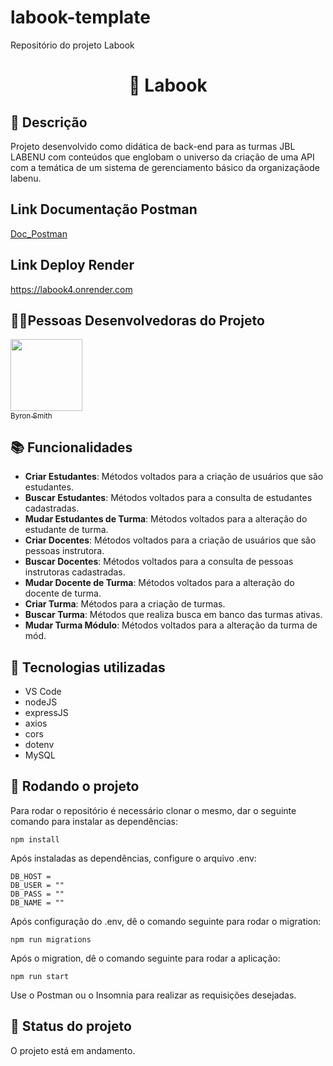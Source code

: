 # labook-template
Repositório do projeto Labook

## <h1 align="center">📇 Labook </h1>

## :memo: Descrição
Projeto desenvolvido como didática de back-end para as turmas JBL LABENU com conteúdos que englobam o universo da criação de uma API com a temática de um sistema de gerenciamento básico da organizaçãode labenu.

## Link Documentação Postman
[Doc_Postman](https://documenter.getpostman.com/view/22363157/2s8Z75S9p9)

## Link Deploy Render
https://labook4.onrender.com

##  👩🏾Pessoas Desenvolvedoras do Projeto

 [<img src="https://avatars.githubusercontent.com/u/74737156?v=4" width=115><br><sub>Byron Smith</sub>](https://github.com/byron-smith-nobrega)

## :books: Funcionalidades
* <b>Criar Estudantes</b>: Métodos voltados para a criação de usuários que são estudantes.
* <b>Buscar Estudantes</b>: Métodos voltados para a consulta de estudantes cadastradas.
* <b>Mudar Estudantes de Turma</b>: Métodos voltados para a alteração do estudante de turma.
* <b>Criar Docentes</b>: Métodos voltados para a criação de usuários que são pessoas instrutora.
* <b>Buscar Docentes</b>: Métodos voltados para a consulta de pessoas instrutoras cadastradas.
* <b>Mudar Docente de Turma</b>: Métodos voltados para a alteração do docente de turma.
* <b>Criar Turma</b>: Métodos para a criação de turmas.
* <b>Buscar Turma</b>: Métodos que realiza busca em banco das turmas ativas.
* <b>Mudar Turma Módulo</b>: Métodos voltados para a alteração da turma de mód.


## :wrench: Tecnologias utilizadas
* VS Code
* nodeJS
* expressJS
* axios
* cors
* dotenv
* MySQL


## :rocket: Rodando o projeto
Para rodar o repositório é necessário clonar o mesmo, dar o seguinte comando para instalar as dependências:
```
npm install
```
Após instaladas as dependências, configure o arquivo .env:
```
DB_HOST = 
DB_USER = ""
DB_PASS = ""
DB_NAME = ""
```
Após configuração do .env, dê o comando seguinte para rodar o migration:
```
npm run migrations
```
Após o migration, dê o comando seguinte para rodar a aplicação:
```
npm run start
```

Use o Postman ou o Insomnia para realizar as requisições desejadas.

## :dart: Status do projeto
O projeto está em andamento.

